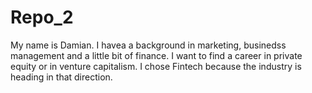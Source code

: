 # Repo_2

My name is Damian. I havea a background in marketing, businedss management and a little bit of finance.
I want to find a career in private equity or in venture capitalism.
I chose Fintech because the industry is heading in that direction. 

